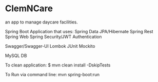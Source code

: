 # ClemNCare
an app to manage daycare facilities.

Spring Boot Application that uses:
Spring Data JPA/Hibernate
Spring Rest
Spring Web
Spring Security/JWT Authentication

Swagger/Swagger-UI
Lombok
JUnit
Mockito

MySQL DB


To clean application:
$ mvn clean install -DskipTests

To Run via command line:
mvn spring-boot:run
